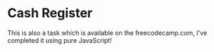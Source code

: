 # Cash Register
This is also a task which is available on the freecodecamp.com, I've completed it using pure JavaScript!